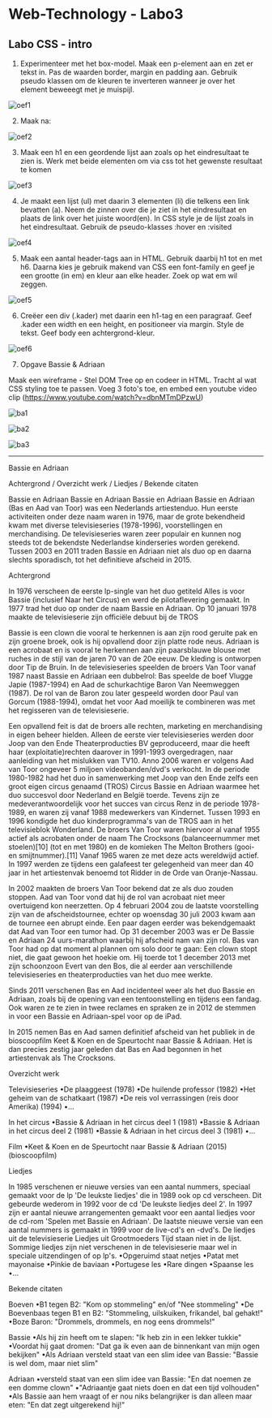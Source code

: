 ﻿# Web-Technology - Labo3

## Labo CSS - intro

1. Experimenteer met het box-model. Maak een p-element aan en zet er tekst in.
Pas de waarden border, margin en padding aan. Gebruik pseudo klassen om de
kleuren te inverteren wanneer je over het element beweeegt met je muispijl.

![oef1](images/oef1.PNG)

2. Maak na:

![oef2](images/oef2.PNG)


3. Maak een h1 en een geordende lijst aan zoals op het eindresultaat te zien
 is. Werk met beide elementen om via css tot het gewenste resultaat te komen

![oef3](images/oef3.PNG)

4. Je maakt een lijst (ul) met daarin 3 elementen (li) die telkens een link 
bevatten (a). Neem de zinnen over die je ziet in het eindresultaat 
en plaats de link over het juiste woord(en). In CSS style je de lijst 
zoals in het eindresultaat. Gebruik de pseudo-klasses :hover en :visited 

![oef4](images/oef4.PNG)

5. Maak een aantal header-tags aan in HTML. Gebruik daarbij h1 tot en met h6.
 Daarna kies je gebruik makend van CSS een font-family en geef je een grootte
 (in em) en kleur aan elke header. Zoek op wat em wil zeggen.

![oef5](images/oef5.PNG)

6. Creëer een div (.kader) met daarin een h1-tag en een paragraaf. 
Geef .kader een width en een height, en positioneer via margin.
 Style de tekst. Geef body een achtergrond-kleur.

![oef6](images/oef6.PNG)

7. Opgave Bassie & Adriaan

Maak een wireframe - Stel DOM Tree op en codeer in HTML.
Tracht al wat CSS styling toe te passen.
Voeg 3 foto's toe, en embed een youtube video clip (https://www.youtube.com/watch?v=dbnMTmDPzwU)

![ba1](images/ba1.PNG)

![ba2](images/ba2.PNG)

![ba3](images/ba3.PNG)
- - - - - - - - - 
Bassie en Adriaan

Achtergrond / Overzicht werk / Liedjes / Bekende citaten 

Bassie en Adriaan Bassie en Adriaan Bassie en Adriaan 
Bassie en Adriaan (Bas en Aad van Toor) was een Nederlands artiestenduo. Hun eerste activiteiten onder deze naam waren in 1976, maar de grote bekendheid kwam met diverse televisieseries (1978-1996), voorstellingen en merchandising. De televisieseries waren zeer populair en kunnen nog steeds tot de bekendste Nederlandse kinderseries worden gerekend. Tussen 2003 en 2011 traden Bassie en Adriaan niet als duo op en daarna slechts sporadisch, tot het definitieve afscheid in 2015.

Achtergrond

In 1976 verscheen de eerste lp-single van het duo getiteld Alles is voor Bassie (inclusief Naar het Circus) en werd de pilotaflevering gemaakt. In 1977 trad het duo op onder de naam Bassie en Adriaan. Op 10 januari 1978 maakte de televisieserie zijn officiële debuut bij de TROS

Bassie is een clown die vooral te herkennen is aan zijn rood geruite pak en zijn groene broek, ook is hij opvallend door zijn platte rode neus. Adriaan is een acrobaat en is vooral te herkennen aan zijn paarsblauwe blouse met ruches in de stijl van de jaren 70 van de 20e eeuw. De kleding is ontworpen door Tip de Bruin. In de televisieseries speelden de broers Van Toor vanaf 1987 naast Bassie en Adriaan een dubbelrol: Bas speelde de boef Vlugge Japie (1987-1994) en Aad de schurkachtige Baron Van Neemweggen (1987). De rol van de Baron zou later gespeeld worden door Paul van Gorcum (1988-1994), omdat het voor Aad moeilijk te combineren was met het regisseren van de televisieserie.

Een opvallend feit is dat de broers alle rechten, marketing en merchandising in eigen beheer hielden. Alleen de eerste vier televisieseries werden door Joop van den Ende Theaterproducties BV geproduceerd, maar die heeft haar (exploitatie)rechten daarover in 1991-1993 overgedragen, naar aanleiding van het mislukken van TV10. Anno 2006 waren er volgens Aad van Toor ongeveer 5 miljoen videobanden/dvd's verkocht. In de periode 1980-1982 had het duo in samenwerking met Joop van den Ende zelfs een groot eigen circus genaamd (TROS) Circus Bassie en Adriaan waarmee het duo succesvol door Nederland en België toerde. Tevens zijn ze medeverantwoordelijk voor het succes van circus Renz in de periode 1978-1989, en waren zij vanaf 1988 medewerkers van Kindernet. Tussen 1993 en 1996 kondigde het duo kinderprogramma's van de TROS aan in het televisieblok Wonderland. De broers Van Toor waren hiervoor al vanaf 1955 actief als acrobaten onder de naam The Crocksons (balanceernummer met stoelen)[10] (tot en met 1980) en de komieken The Melton Brothers (gooi- en smijtnummer).[11] Vanaf 1965 waren ze met deze acts wereldwijd actief. In 1997 werden ze tijdens een galafeest ter gelegenheid van meer dan 40 jaar in het artiestenvak benoemd tot Ridder in de Orde van Oranje-Nassau.

In 2002 maakten de broers Van Toor bekend dat ze als duo zouden stoppen. Aad van Toor vond dat hij de rol van acrobaat niet meer overtuigend kon neerzetten. Op 4 februari 2004 zou de laatste voorstelling zijn van de afscheidstournee, echter op woensdag 30 juli 2003 kwam aan de tournee een abrupt einde. Een paar dagen eerder was bekendgemaakt dat Aad van Toor een tumor had. Op 31 december 2003 was er De Bassie en Adriaan 24 uurs-marathon waarbij hij afscheid nam van zijn rol. Bas van Toor had op dat moment al plannen om solo door te gaan: Een clown stopt niet, die gaat gewoon het hoekie om. Hij toerde tot 1 december 2013 met zijn schoonzoon Evert van den Bos, die al eerder aan verschillende televisieseries en theaterproducties van het duo mee werkte.

Sinds 2011 verschenen Bas en Aad incidenteel weer als het duo Bassie en Adriaan, zoals bij de opening van een tentoonstelling en tijdens een fandag. Ook waren ze te zien in twee reclames en spraken ze in 2012 de stemmen in voor een Bassie en Adriaan-spel voor op de iPad.

In 2015 nemen Bas en Aad samen definitief afscheid van het publiek in de bioscoopfilm Keet & Koen en de Speurtocht naar Bassie & Adriaan. Het is dan precies zestig jaar geleden dat Bas en Aad begonnen in het artiestenvak als The Crocksons.

Overzicht werk

Televisieseries
•De plaaggeest (1978)
•De huilende professor (1982)
•Het geheim van de schatkaart (1987)
•De reis vol verrassingen (reis door Amerika) (1994)
•...

In het circus
•Bassie & Adriaan in het circus deel 1 (1981)
•Bassie & Adriaan in het circus deel 2 (1981)
•Bassie & Adriaan in het circus deel 3 (1981)
•...

Film
•Keet & Koen en de Speurtocht naar Bassie & Adriaan (2015) (bioscoopfilm)

Liedjes

In 1985 verschenen er nieuwe versies van een aantal nummers, speciaal gemaakt voor de lp 'De leukste liedjes' die in 1989 ook op cd verscheen. Dit gebeurde wederom in 1992 voor de cd 'De leukste liedjes deel 2'. In 1997 zijn er aantal nieuwe arrangementen gemaakt voor een aantal liedjes voor de cd-rom 'Spelen met Bassie en Adriaan'. De laatste nieuwe versie van een aantal nummers is gemaakt in 1999 voor de live-cd's en -dvd's. De liedjes uit de televisieserie Liedjes uit Grootmoeders Tijd staan niet in de lijst. Sommige liedjes zijn niet verschenen in de televisieserie maar wel in speciale uitzendingen of op lp's.
 •Opgeruimd staat netjes
•Patat met mayonaise
•Pinkie de baviaan
•Portugese les
•Rare dingen
•Spaanse les
•...

Bekende citaten

Boeven
•B1 tegen B2: "Kom op stommeling" en/of "Nee stommeling"
•De Boevenbaas tegen B1 en B2: "Stommeling, uilskuiken, frikandel, bal gehakt!"
•Boze Baron: "Drommels, drommels, en nog eens drommels!"

Bassie
•Als hij zin heeft om te slapen: "Ik heb zin in een lekker tukkie"
•Voordat hij gaat dromen: "Dat ga ik even aan de binnenkant van mijn ogen bekijken"
•Als Adriaan versteld staat van een slim idee van Bassie: "Bassie is wel dom, maar niet slim"

Adriaan
•versteld staat van een slim idee van Bassie: "En dat noemen ze een domme clown"
•"Adriaantje gaat niets doen en dat een tijd volhouden"
•Als Bassie aan hem vraagt of er nou niks belangrijker is dan alleen maar eten: "En dat zegt uitgerekend hij!"
